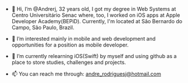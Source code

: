 - 👋 Hi, I’m @Andrerj, 32 years old, I got my degree in Web Systems at Centro Universitário Senac where, too, I worked on iOS apps at Apple Developer Academy(BEPiD). Currently, I'm located at São Bernardo do Campo, São Paulo, Brazil.
 
- 👀 I’m interested mainly in mobile and web development and opportunities for a position as mobile developer.

- 🌱 I’m currently relearning iOS(Swift) by myself and using github as a place to store studies, challenges and projects.
 
- 📫 You can reach me through: andre_rodriguesj@hotmail.com

<!---
Andrerj/Andrerj is a ✨ special ✨ repository because its `README.md` (this file) appears on your GitHub profile.
You can click the Preview link to take a look at your changes.
--->

